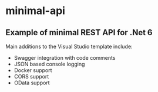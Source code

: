 ﻿# minimal-api

## Example of minimal REST API for .Net 6

Main additions to the Visual Studio template include:
* Swagger integration with code comments
* JSON based console logging
* Docker support
* CORS support
* OData support